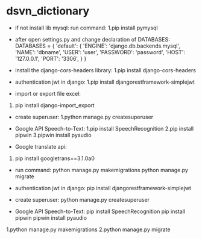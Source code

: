 # dsvn_dictionary
- if not install lib mysql:
run command: 
1.pip install pymysql

- after open settings.py and change declaration of DATABASES:
DATABASES = {
    'default': {
        'ENGINE': 'django.db.backends.mysql',
        'NAME': 'dbname',
        'USER': 'user',
        'PASSWORD': 'password',
        'HOST': '127.0.0.1',
        'PORT': '3306',
    }
}
- install the django-cors-headers library:
1.pip install django-cors-headers

- authentication jwt in django:
1.pip install djangorestframework-simplejwt

- import or export file excel:
1. pip install django-import_export

- create superuser:
1.python manage.py createsuperuser

- Google API Speech-to-Text:
1.pip install SpeechRecognition
2.pip install pipwin
3.pipwin install pyaudio

- Google translate api:
1. pip install googletrans==3.1.0a0

- run command:
python manage.py makemigrations 
python manage.py migrate

- authentication jwt in django:
pip install djangorestframework-simplejwt

- create superuser:
python manage.py createsuperuser

- Google API Speech-to-Text:
pip install SpeechRecognition
pip install pipwin
pipwin install pyaudio

1.python manage.py makemigrations 
2.python manage.py migrate
